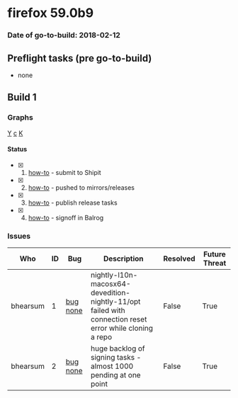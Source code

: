 # firefox 59.0b9

### Date of go-to-build: 2018-02-12

## Preflight tasks (pre go-to-build)
- none

## Build 1  

### Graphs
[Y](https://tools.taskcluster.net/push-inspector/#/v)
[c](https://tools.taskcluster.net/push-inspector/#/h)
[K](https://tools.taskcluster.net/push-inspector/#/I)


#### Status
- [x] 1.  [how-to](https://wiki.mozilla.org/Release:Release_Automation_on_Mercurial:Starting_a_Release#Submit_to_Ship_It)  - submit to Shipit
- [x] 2.  [how-to](https://github.com/mozilla-releng/releasewarrior-2.0/wiki/Release-Promotion-Tasks-TC#push-artifacts-to-releases-directory)  - pushed to mirrors/releases
- [x] 3.  [how-to](https://github.com/mozilla-releng/releasewarrior-2.0/wiki/Release-Promotion-Tasks-TC#ship-the-release)  - publish release tasks
- [x] 4.  [how-to](https://github.com/mozilla-releng/releasewarrior-2.0/wiki/Release-Promotion-Tasks-TC#obtain-sign-offs-for-changes)  - signoff in Balrog

### Issues
| Who                 | ID               | Bug                                                                 | Description                | Resolved                | Future Threat                |
| ------------------- | ---------------- | ------------------------------------------------------------------- | -------------------------- | ----------------------- | ---------------------------- |
| bhearsum  | 1 | [bug none](https://bugzil.la/none)        | nightly-l10n-macosx64-devedition-nightly-11/opt failed with connection reset error while cloning a repo | False | True |
| bhearsum  | 2 | [bug none](https://bugzil.la/none)        | huge backlog of signing tasks - almost 1000 pending at one point | False | True |

